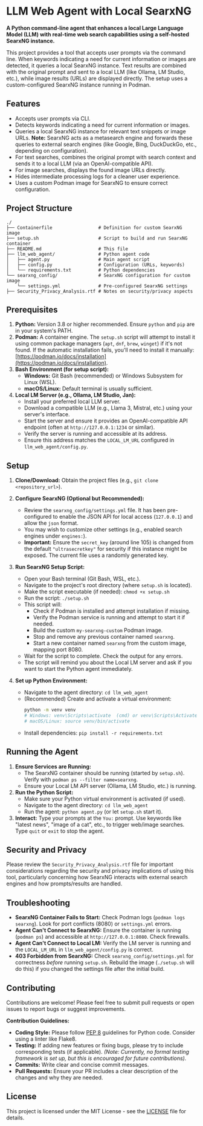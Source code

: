 # LLM Web Agent with Local SearxNG

**A Python command-line agent that enhances a local Large Language Model (LLM) with real-time web search capabilities using a self-hosted SearxNG instance.**

This project provides a tool that accepts user prompts via the command line. When keywords indicating a need for current information or images are detected, it queries a local SearxNG instance. Text results are combined with the original prompt and sent to a local LLM (like Ollama, LM Studio, etc.), while image results (URLs) are displayed directly. The setup uses a custom-configured SearxNG instance running in Podman.

## Features

-   Accepts user prompts via CLI.
-   Detects keywords indicating a need for current information or images.
-   Queries a local SearxNG instance for relevant text snippets or image URLs. **Note:** SearxNG acts as a metasearch engine and forwards these queries to external search engines (like Google, Bing, DuckDuckGo, etc., depending on configuration).
-   For text searches, combines the original prompt with search context and sends it to a local LLM (via an OpenAI-compatible API).
-   For image searches, displays the found image URLs directly.
-   Hides intermediate processing logs for a cleaner user experience.
-   Uses a custom Podman image for SearxNG to ensure correct configuration.

## Project Structure

```
./
├── Containerfile                 # Definition for custom SearxNG image
├── setup.sh                      # Script to build and run SearxNG container
├── README.md                     # This file
├── llm_web_agent/                # Python agent code
│   ├── agent.py                  # Main agent script
│   ├── config.py                 # Configuration (URLs, keywords)
│   └── requirements.txt          # Python dependencies
└── searxng_config/               # SearxNG configuration for custom image
    └── settings.yml              # Pre-configured SearxNG settings
├── Security_Privacy_Analysis.rtf # Notes on security/privacy aspects
```

## Prerequisites

1.  **Python:** Version 3.8 or higher recommended. Ensure `python` and `pip` are in your system's PATH.
2.  **Podman:** A container engine. The `setup.sh` script will attempt to install it using common package managers (`apt`, `dnf`, `brew`, `winget`) if it's not found. If the automatic installation fails, you'll need to install it manually: [https://podman.io/docs/installation](https://podman.io/docs/installation).
3.  **Bash Environment (for setup script):**
    *   **Windows:** Git Bash (recommended) or Windows Subsystem for Linux (WSL).
    *   **macOS/Linux:** Default terminal is usually sufficient.
4.  **Local LM Server (e.g., Ollama, LM Studio, Jan):**
    *   Install your preferred local LLM server.
    *   Download a compatible LLM (e.g., Llama 3, Mistral, etc.) using your server's interface.
    *   Start the server and ensure it provides an OpenAI-compatible API endpoint (often at `http://127.0.0.1:1234` or similar).
    *   Verify the server is running and accessible at its address.
    *   Ensure this address matches the `LOCAL_LM_URL` configured in `llm_web_agent/config.py`.

## Setup

1.  **Clone/Download:** Obtain the project files (e.g., `git clone <repository_url>`).
2.  **Configure SearxNG (Optional but Recommended):**
    *   Review the `searxng_config/settings.yml` file. It has been pre-configured to enable the JSON API for local access (`127.0.0.1`) and allow the `json` format.
    *   You may wish to customize other settings (e.g., enabled search engines under `engines:`).
    *   **Important:** Ensure the `secret_key` (around line 105) is changed from the default `"ultrasecretkey"` for security if this instance might be exposed. The current file uses a randomly generated key.
3.  **Run SearxNG Setup Script:**
    *   Open your Bash terminal (Git Bash, WSL, etc.).
    *   Navigate to the project's root directory (where `setup.sh` is located).
    *   Make the script executable (if needed): `chmod +x setup.sh`
    *   Run the script: `./setup.sh`
    *   This script will:
        *   Check if Podman is installed and attempt installation if missing.
        *   Verify the Podman service is running and attempt to start it if needed.
        *   Build the custom `my-searxng-custom` Podman image.
        *   Stop and remove any previous container named `searxng`.
        *   Start a new container named `searxng` from the custom image, mapping port 8080.
    *   Wait for the script to complete. Check the output for any errors.
    *   The script will remind you about the Local LM server and ask if you want to start the Python agent immediately.

4.  **Set up Python Environment:**
    *   Navigate to the agent directory: `cd llm_web_agent`
    *   (Recommended) Create and activate a virtual environment:
        ```bash
        python -m venv venv
        # Windows: venv\Scripts\activate  (cmd) or venv\Scripts\Activate.ps1 (PowerShell)
        # macOS/Linux: source venv/bin/activate
        ```
    *   Install dependencies: `pip install -r requirements.txt`

## Running the Agent

1.  **Ensure Services are Running:**
    *   The SearxNG container should be running (started by `setup.sh`). Verify with `podman ps --filter name=searxng`.
    *   Ensure your Local LM API server (Ollama, LM Studio, etc.) is running.
2.  **Run the Python Script:**
    *   Make sure your Python virtual environment is activated (if used).
    *   Navigate to the agent directory: `cd llm_web_agent`
    *   Run the agent: `python agent.py` (or let `setup.sh` start it).
3.  **Interact:** Type your prompts at the `You:` prompt. Use keywords like "latest news", "image of a cat", etc., to trigger web/image searches. Type `quit` or `exit` to stop the agent.
## Security and Privacy

Please review the `Security_Privacy_Analysis.rtf` file for important considerations regarding the security and privacy implications of using this tool, particularly concerning how SearxNG interacts with external search engines and how prompts/results are handled.


## Troubleshooting

*   **SearxNG Container Fails to Start:** Check Podman logs (`podman logs searxng`). Look for port conflicts (8080) or `settings.yml` errors.
*   **Agent Can't Connect to SearxNG:** Ensure the container is running (`podman ps`) and accessible at `http://127.0.0.1:8080`. Check firewalls.
*   **Agent Can't Connect to Local LM:** Verify the LM server is running and the `LOCAL_LM_URL` in `llm_web_agent/config.py` is correct.
*   **403 Forbidden from SearxNG:** Check `searxng_config/settings.yml` for correctness *before* running `setup.sh`. Rebuild the image (`./setup.sh` will do this) if you changed the settings file after the initial build.

## Contributing

Contributions are welcome! Please feel free to submit pull requests or open issues to report bugs or suggest improvements.

**Contribution Guidelines:**

*   **Coding Style:** Please follow [PEP 8](https://www.python.org/dev/peps/pep-0008/) guidelines for Python code. Consider using a linter like Flake8.
*   **Testing:** If adding new features or fixing bugs, please try to include corresponding tests (if applicable). *(Note: Currently, no formal testing framework is set up, but this is encouraged for future contributions).*
*   **Commits:** Write clear and concise commit messages.
*   **Pull Requests:** Ensure your PR includes a clear description of the changes and why they are needed.

## License

This project is licensed under the MIT License - see the [LICENSE](LICENSE) file for details.